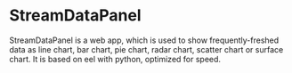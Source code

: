# StreamDataPanel
StreamDataPanel is a web app, which is used to show frequently-freshed data as line chart, bar chart, pie chart, radar chart, scatter chart or surface chart. It is based on eel with python, optimized for speed.